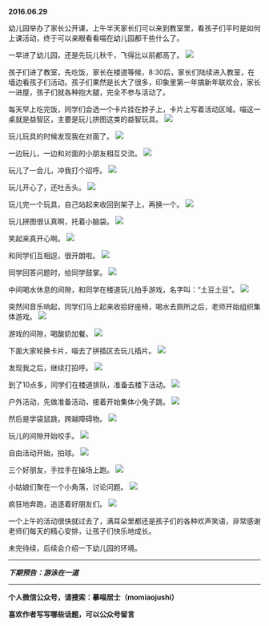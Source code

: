 **2016.06.29**

幼儿园举办了家长公开课，上午半天家长们可以来到教室里，看孩子们平时是如何上课活动，终于可以亲眼看看喵在幼儿园都干些什么了。

一早进了幼儿园，还是先玩儿秋千，飞得比以前都高了。
![](http://upload-images.jianshu.io/upload_images/51001-b58ed201f6b0229f.jpg?imageMogr2/auto-orient/strip%7CimageView2/2/w/1240)

孩子们进了教室，先吃饭，家长在楼道等候，8:30后，家长们陆续进入教室，在墙边看孩子们活动。孩子们果然是长大了很多，印象里第一年搞新年联欢会，家长一进屋，孩子们就各种抱大腿，完全不参与活动了。

每天早上吃完饭，同学们会选一个卡片挂在脖子上，卡片上写着活动区域。喵这一桌就是益智区，主要是玩儿拼图这类的益智玩具。
![](http://upload-images.jianshu.io/upload_images/51001-2890f0e05ca7ff50.jpg?imageMogr2/auto-orient/strip%7CimageView2/2/w/1240)

玩儿玩具的时候发现我在对面了。
![](http://upload-images.jianshu.io/upload_images/51001-9e6bab23a64605f7.jpg?imageMogr2/auto-orient/strip%7CimageView2/2/w/1240)

一边玩儿，一边和对面的小朋友相互交流。
![](http://upload-images.jianshu.io/upload_images/51001-0c218796b2a97c7b.jpg?imageMogr2/auto-orient/strip%7CimageView2/2/w/1240)

玩儿了一会儿，冲我打个招呼。
![](http://upload-images.jianshu.io/upload_images/51001-f6ce0b386e6ee42f.jpg?imageMogr2/auto-orient/strip%7CimageView2/2/w/1240)

玩儿开心了，还吐舌头。
![](http://upload-images.jianshu.io/upload_images/51001-6d5985612e8cc52f.jpg?imageMogr2/auto-orient/strip%7CimageView2/2/w/1240)

玩儿完一个玩具，自己站起来收回到架子上，再换一个。
![](http://upload-images.jianshu.io/upload_images/51001-00470a43b25eaf47.jpg?imageMogr2/auto-orient/strip%7CimageView2/2/w/1240)

玩儿拼图很认真啊，托着小脑袋。
![](http://upload-images.jianshu.io/upload_images/51001-afa35eea33cfe226.jpg?imageMogr2/auto-orient/strip%7CimageView2/2/w/1240)

笑起来真开心啊。
![](http://upload-images.jianshu.io/upload_images/51001-dc74e21ed3929e76.jpg?imageMogr2/auto-orient/strip%7CimageView2/2/w/1240)

和同学们互相逗，很开朗啦。
![](http://upload-images.jianshu.io/upload_images/51001-07506fcf1ae67ffd.jpg?imageMogr2/auto-orient/strip%7CimageView2/2/w/1240)

同学回答问题时，给同学鼓掌。
![](http://upload-images.jianshu.io/upload_images/51001-777a0983f6d103d4.jpg?imageMogr2/auto-orient/strip%7CimageView2/2/w/1240)

中间喝水休息的间隙，和同学在楼道玩儿拍手游戏，名字叫：“土豆土豆”。
![](http://upload-images.jianshu.io/upload_images/51001-00debe38ee824220.jpg?imageMogr2/auto-orient/strip%7CimageView2/2/w/1240)

突然间音乐响起，同学们马上起来收拾好座椅，喝水去厕所之后，老师开始组织集体游戏。
![](http://upload-images.jianshu.io/upload_images/51001-30842aa1eccd60dd.jpg?imageMogr2/auto-orient/strip%7CimageView2/2/w/1240)

游戏的间隙，喝酸奶加餐。
![](http://upload-images.jianshu.io/upload_images/51001-27f6819cc688a934.jpg?imageMogr2/auto-orient/strip%7CimageView2/2/w/1240)

下面大家轮换卡片，喵去了拼插区去玩儿插片。
![](http://upload-images.jianshu.io/upload_images/51001-fb83d4c05976092b.jpg?imageMogr2/auto-orient/strip%7CimageView2/2/w/1240)

发现我之后，继续打招呼。
![](http://upload-images.jianshu.io/upload_images/51001-1089b21ad9a0dc80.jpg?imageMogr2/auto-orient/strip%7CimageView2/2/w/1240)

到了10点多，同学们在楼道排队，准备去楼下活动。
![](http://upload-images.jianshu.io/upload_images/51001-357e2b292902861c.jpg?imageMogr2/auto-orient/strip%7CimageView2/2/w/1240)

户外活动，先做准备活动，接着开始集体小兔子跳。
![](http://upload-images.jianshu.io/upload_images/51001-4b6c57dd8a15be2b.jpg?imageMogr2/auto-orient/strip%7CimageView2/2/w/1240)

然后是学袋鼠跳，跨越障碍物。
![](http://upload-images.jianshu.io/upload_images/51001-4e4ab86b203e806a.jpg?imageMogr2/auto-orient/strip%7CimageView2/2/w/1240)

玩儿的间隙开始咬手。
![](http://upload-images.jianshu.io/upload_images/51001-fdfa1251519a1e4e.jpg?imageMogr2/auto-orient/strip%7CimageView2/2/w/1240)

自由活动开始，拍球。
![](http://upload-images.jianshu.io/upload_images/51001-c371f38ff24aa6b0.jpg?imageMogr2/auto-orient/strip%7CimageView2/2/w/1240)

三个好朋友，手拉手在操场上跑。
![](http://upload-images.jianshu.io/upload_images/51001-669c7daf4be3c60b.jpg?imageMogr2/auto-orient/strip%7CimageView2/2/w/1240)

小姑娘们聚在一个小角落，讨论问题。
![](http://upload-images.jianshu.io/upload_images/51001-c21cf35a4a486327.jpg?imageMogr2/auto-orient/strip%7CimageView2/2/w/1240)

疯狂地奔跑，追逐着好朋友们。
![](http://upload-images.jianshu.io/upload_images/51001-15fdfe40e349165a.jpg?imageMogr2/auto-orient/strip%7CimageView2/2/w/1240)

一个上午的活动很快就过去了，满耳朵里都还是孩子们的各种欢声笑语，非常感谢老师们每天的精心安排，让孩子们快乐地成长。

未完待续，后续会介绍一下幼儿园的环境。

***

***下期预告：游泳在一道***

***

**个人微信公众号，请搜索：摹喵居士（momiaojushi）**

**喜欢作者写写哪些话题，可以公众号留言**